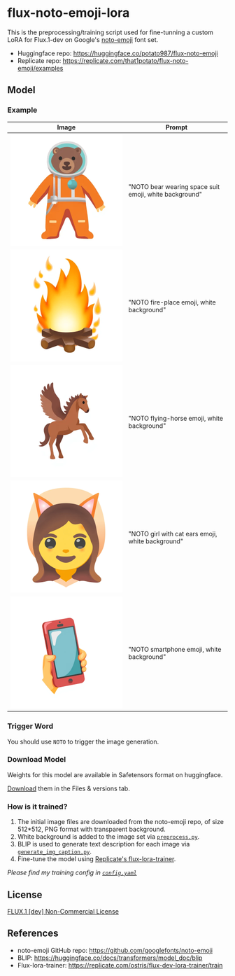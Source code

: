 # flux-noto-emoji-lora

This is the preprocessing/training script used for fine-tunning a custom LoRA for Flux.1-dev on Google's [noto-emoji](https://github.com/googlefonts/noto-emoji) font set.

-   Huggingface repo: https://huggingface.co/potato987/flux-noto-emoji
-   Replicate repo: https://replicate.com/that1potato/flux-noto-emoji/examples

## Model

### Example

<div align="center">

| Image                                                                                                            | Prompt                                                 |
| ---------------------------------------------------------------------------------------------------------------- | ------------------------------------------------------ |
| <img src="example_images/bear-wearing-space-suit-emoji-2.png" alt="bear-wearing-space-suit-emoji" width="512" /> | "NOTO bear wearing space suit emoji, white background" |
| <img src="example_images/fire-place-emoji.png" alt="fire-place-emoji" width="512" />                             | "NOTO fire-place emoji, white background"              |
| <img src="example_images/flying-horse-emoji.png" alt="flying-horse-emoji" width="512" />                         | "NOTO flying-horse emoji, white background"            |
| <img src="example_images/girl-with-cat-ears-emoji.png" alt="girl-with-cat-ears-emoji" width="512" />             | "NOTO girl with cat ears emoji, white background"      |
| <img src="example_images/smartphone-emoji.png" alt="smartphone-emoji" width="512" />                             | "NOTO smartphone emoji, white background"              |

</div>

### Trigger Word

You should use `NOTO` to trigger the image generation.

### Download Model

Weights for this model are available in Safetensors format on huggingface.

[Download](https://huggingface.co/potato987/flux-noto-emoji/tree/main) them in the Files & versions tab.

### How is it trained?

1. The initial image files are downloaded from the noto-emoji repo, of size 512\*512, PNG format with transparent background.
2. White background is added to the image set via [`preprocess.py`](preprocess.py).
3. BLIP is used to generate text description for each image via [`generate_img_caption.py`](generate_img_caption.py).
4. Fine-tune the model using [Replicate's flux-lora-trainer](https://replicate.com/ostris/flux-dev-lora-trainer/train).

_Please find my training config in [`config.yaml`](config.yaml)_

## License

[FLUX.1 [dev] Non-Commercial License](LICENSE.md)

## References

-   noto-emoji GitHub repo: https://github.com/googlefonts/noto-emoji
-   BLIP: https://huggingface.co/docs/transformers/model_doc/blip
-   Flux-lora-trainer: https://replicate.com/ostris/flux-dev-lora-trainer/train
